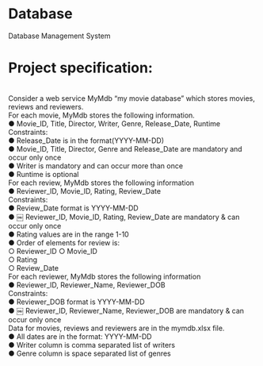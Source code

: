 # Database
Database Management System
# Project specification:<br>
<br>Consider a web service MyMdb “my movie database” which stores movies, reviews and reviewers.
<br>For each movie, MyMdb stores the following information. 
<br>● Movie_ID, Title, Director, Writer, Genre, Release_Date, Runtime
<br>Constraints:
<br>● Release_Date is in the format(YYYY-MM-DD)
<br>● Movie_ID, Title, Director, Genre and Release_Date are mandatory and occur only once
<br>● Writer is mandatory and can occur more than once
<br>● Runtime is optional
<br>For each review, MyMdb stores the following information
<br>● Reviewer_ID, Movie_ID, Rating, Review_Date
<br>Constraints:
<br>● Review_Date format is YYYY-MM-DD
<br>● ￼ Reviewer_ID, Movie_ID, Rating, Review_Date are mandatory & can occur only once
<br>● Rating values are in the range 1-10
<br>● Order of elements for review is:
<br>○ Reviewer_ID ○ Movie_ID
<br>○ Rating
<br>○ Review_Date
<br>For each reviewer, MyMdb stores the following information <br>● Reviewer_ID, Reviewer_Name, Reviewer_DOB
<br>Constraints:
<br>● Reviewer_DOB format is YYYY-MM-DD
<br>● ￼ Reviewer_ID, Reviewer_Name, Reviewer_DOB are mandatory & can occur only once
<br>Data for movies, reviews and reviewers are in the mymdb.xlsx file.
<br>● All dates are in the format: YYYY-MM-DD
<br>● Writer column is comma separated list of writers
<br>● Genre column is space separated list of genres
